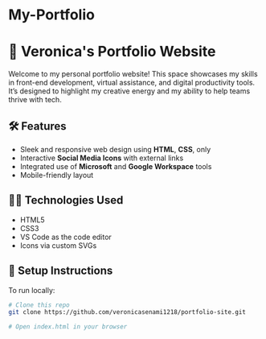 # My-Portfolio
# 🎨 Veronica's Portfolio Website

Welcome to my personal portfolio website! This space showcases my skills in front-end development, virtual assistance, and digital productivity tools. It’s designed to highlight my creative energy and my ability to help teams thrive with tech.

## 🛠️ Features

- Sleek and responsive web design using **HTML**, **CSS**, only
- Interactive **Social Media Icons** with external links
- Integrated use of **Microsoft** and **Google Workspace** tools
- Mobile-friendly layout

## 🧑‍💻 Technologies Used

- HTML5  
- CSS3  
- VS Code as the code editor
- Icons via custom SVGs

## 🚀 Setup Instructions

To run locally:

```bash
# Clone this repo
git clone https://github.com/veronicasenami1218/portfolio-site.git

# Open index.html in your browser
